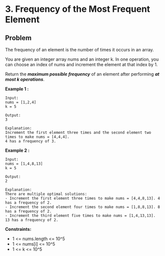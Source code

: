 # 3. Frequency of the Most Frequent Element

## Problem

The frequency of an element is the number of times it occurs in an array.

You are given an integer array nums and an integer k. In one operation, you can choose an index of nums and increment the element at that index by 1.

Return the _**maximum possible frequency**_ of an element after performing _**at most k operations**_.

**Example 1 :**

```
Input:
nums = [1,2,4]
k = 5

Output:
3

Explanation:
Increment the first element three times and the second element two times to make nums = [4,4,4].
4 has a frequency of 3.
```

**Example 2 :**

```
Input:
nums = [1,4,8,13]
k = 5

Output:
2

Explanation:
There are multiple optimal solutions:
- Increment the first element three times to make nums = [4,4,8,13]. 4 has a frequency of 2.
- Increment the second element four times to make nums = [1,8,8,13]. 8 has a frequency of 2.
- Increment the third element five times to make nums = [1,4,13,13]. 13 has a frequency of 2.
```

**Constraints:**

- 1 <= nums.length <= 10^5
- 1 <= nums[i] <= 10^5
- 1 <= k <= 10^5
